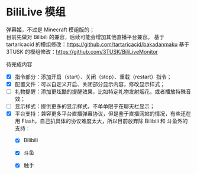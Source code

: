 # BiliLive 模组
弹幕姬，不过是 Minecraft 模组版的；   
目前先做对 Bilibili 的兼容，后续可能会增加其他直播平台兼容。 
基于 tartaricacid 的模组修改：<https://github.com/tartaricacid/bakadanmaku>
基于 3TUSK 的模组修改：<https://github.com/3TUSK/BiliLiveMonitor> 


待完成内容
 - [x] 指令部分：添加开启（start）、关闭（stop）、重载（restart）指令；
 - [x] 配置文件：可以自定义开启、关闭部分显示内容，修改显示样式；
 - [ ] 礼物提醒：添加更炫酷的提醒效果，比如特定礼物发射烟花，或者播放特殊音效；
 - [ ] 显示样式：提供更多的显示样式，不单单限于在聊天栏显示；
 - [x] 平台支持：兼容更多平台直播弹幕协议，但是鉴于直播网站的情况，有些还在用 Flash，自己扒具体的协议难度太大，所以目前放弃除 Bilibili 和 斗鱼外的支持：
    - [x] Bilibili
    - [x] 斗鱼
    - [x] 触手


